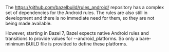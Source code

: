 The https://github.com/bazelbuild/rules_android/ repository has a complex set of
dependencies for the Android rules. The rules are also still in development and
there is no immediate need for them, so they are not being made available.

However, starting in Bazel 7, Bazel expects native Android rules and transitions
to provide values for --android_platforms. So only a bare-minimum BUILD file is
provided to define these platforms.

